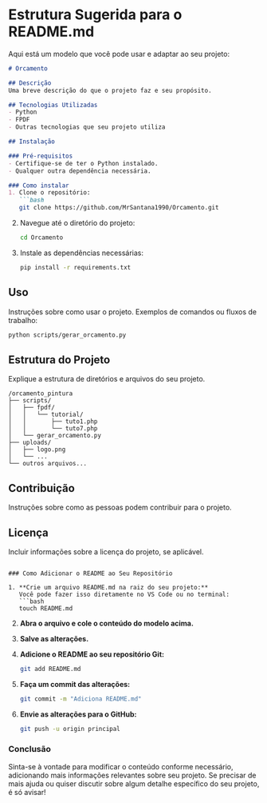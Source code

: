 # Estrutura Sugerida para o README.md

Aqui está um modelo que você pode usar e adaptar ao seu projeto:

```markdown
# Orcamento

## Descrição
Uma breve descrição do que o projeto faz e seu propósito.

## Tecnologias Utilizadas
- Python
- FPDF
- Outras tecnologias que seu projeto utiliza

## Instalação

### Pré-requisitos
- Certifique-se de ter o Python instalado.
- Qualquer outra dependência necessária.

### Como instalar
1. Clone o repositório:
   ```bash
   git clone https://github.com/MrSantana1990/Orcamento.git
   ```
2. Navegue até o diretório do projeto:
   ```bash
   cd Orcamento
   ```

3. Instale as dependências necessárias:
   ```bash
   pip install -r requirements.txt
   ```

## Uso
Instruções sobre como usar o projeto. Exemplos de comandos ou fluxos de trabalho:
```bash
python scripts/gerar_orcamento.py
```

## Estrutura do Projeto
Explique a estrutura de diretórios e arquivos do seu projeto.
```
/orcamento_pintura
├── scripts/
│   ├── fpdf/
│   │   └── tutorial/
│   │       ├── tuto1.php
│   │       └── tuto7.php
│   └── gerar_orcamento.py
├── uploads/
│   ├── logo.png
│   └── ...
└── outros arquivos...
```

## Contribuição
Instruções sobre como as pessoas podem contribuir para o projeto.

## Licença
Incluir informações sobre a licença do projeto, se aplicável.
```

### Como Adicionar o README ao Seu Repositório

1. **Crie um arquivo README.md na raiz do seu projeto:**
   Você pode fazer isso diretamente no VS Code ou no terminal:
   ```bash
   touch README.md
   ```

2. **Abra o arquivo e cole o conteúdo do modelo acima.** 

3. **Salve as alterações.**

4. **Adicione o README ao seu repositório Git:**
   ```bash
   git add README.md
   ```

5. **Faça um commit das alterações:**
   ```bash
   git commit -m "Adiciona README.md"
   ```

6. **Envie as alterações para o GitHub:**
   ```bash
   git push -u origin principal
   ```

### Conclusão
Sinta-se à vontade para modificar o conteúdo conforme necessário, adicionando mais informações relevantes sobre seu projeto. Se precisar de mais ajuda ou quiser discutir sobre algum detalhe específico do seu projeto, é só avisar!
 
 
